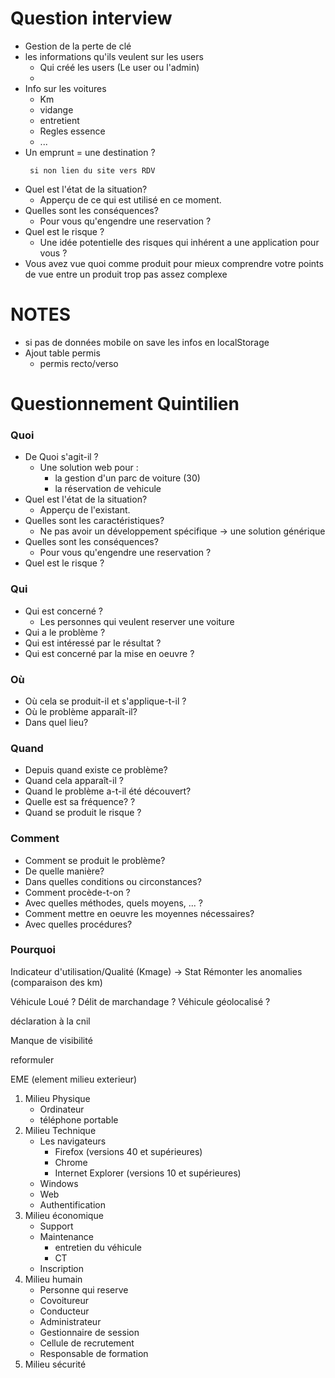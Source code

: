 # Question interview

- Gestion de la perte de clé
- les informations qu'ils veulent sur les users
    - Qui créé les users (Le user ou l'admin)  
    - 
- Info sur les voitures 
    - Km
    - vidange
    - entretient
    - Regles essence
    - ...
- Un emprunt = une destination ?
    ```
     si non lien du site vers RDV 
    ```
* Quel est l'état de la situation?
    * Apperçu de ce qui est utilisé en ce moment.
* Quelles sont les conséquences?
    * Pour vous qu'engendre une reservation ?
* Quel est le risque ?
    * Une idée potentielle des risques qui inhérent a une application pour vous ?
* Vous avez vue quoi comme produit pour mieux comprendre votre points de vue entre un produit trop pas assez complexe


# NOTES
- si pas de données mobile on save les infos en localStorage
- Ajout table permis
    - permis recto/verso


# Questionnement Quintilien
### Quoi 
* De Quoi s'agit-il ?
    * Une solution web pour :
        * la gestion d'un parc de voiture (30) 
        * la réservation de vehicule
* Quel est l'état de la situation?
    * Apperçu de l'existant.
* Quelles sont les caractéristiques?
    * Ne pas avoir un développement spécifique → une solution générique
* Quelles sont les conséquences?
    * Pour vous qu'engendre une reservation ?
* Quel est le risque ?
### Qui
* Qui est concerné ?
    * Les personnes qui veulent reserver une voiture
* Qui a le problème ?
* Qui est intéressé par le résultat ?
* Qui est concerné par la mise en oeuvre ?
### Où
* Où cela se produit-il et s'applique-t-il ?
* Où le problème apparaît-il?
* Dans quel lieu?
### Quand
* Depuis quand existe ce problème?
* Quand cela apparaît-il ?
* Quand le problème a-t-il été découvert?
* Quelle est sa fréquence? ?
* Quand se produit le risque ?
### Comment
* Comment se produit le problème?
* De quelle manière?
* Dans quelles conditions ou circonstances?
* Comment procède-t-on ?
* Avec quelles méthodes, quels moyens, ... ?
* Comment mettre en oeuvre les moyennes nécessaires?
* Avec quelles procédures?
### Pourquoi



Indicateur d'utilisation/Qualité (Kmage) → Stat
    Rémonter les anomalies (comparaison des km) 





Véhicule Loué ?
Délit de marchandage ?
Véhicule géolocalisé ?


déclaration à la cnil

Manque de visibilité 

reformuler 


EME (element milieu exterieur)

1. Milieu Physique  
    * Ordinateur
    * téléphone portable
2. Milieu Technique
    * Les navigateurs 
        * Firefox (versions 40 et supérieures)
        * Chrome
        * Internet Explorer (versions 10 et supérieures)
    * Windows
    * Web
    * Authentification
3. Milieu économique 
    * Support
    * Maintenance
        * entretien du véhicule
        * CT
    * Inscription
4. Milieu humain
    * Personne qui reserve
    * Covoitureur
    * Conducteur
    * Administrateur
    * Gestionnaire de session
    * Cellule de recrutement
    * Responsable de formation
5. Milieu sécurité













